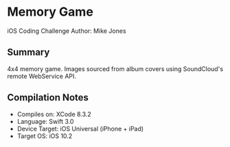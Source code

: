 # Memory Game
iOS Coding Challenge
Author: Mike Jones

## Summary
4x4 memory game. Images sourced from album covers using SoundCloud's remote WebService API.

## Compilation Notes
- Compiles on: XCode 8.3.2
- Language: Swift 3.0
- Device Target: iOS Universal (iPhone + iPad)
- Target OS: iOS 10.2
